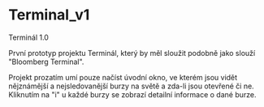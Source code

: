# Terminal_v1
Terminál 1.0

První prototyp projektu Terminál, který by měl sloužit podobně jako slouží "Bloomberg Terminal".

Projekt prozatím umí pouze načíst úvodní okno, ve kterém jsou vidět nějznámější a nejsledovanější burzy na světě a zda-li jsou otevřené či ne. Kliknutím na "i" u každé burzy se zobrazí detailní informace o dané burze.